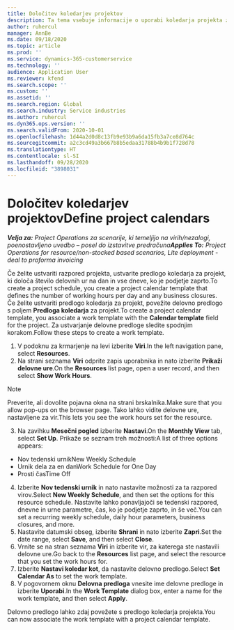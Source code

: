 ```yaml
---
title: Določitev koledarjev projektov
description: Ta tema vsebuje informacije o uporabi koledarja projekta za sledenje razporedu projekta.
author: ruhercul
manager: AnnBe
ms.date: 09/18/2020
ms.topic: article
ms.prod: ''
ms.service: dynamics-365-customerservice
ms.technology: ''
audience: Application User
ms.reviewer: kfend
ms.search.scope: ''
ms.custom: ''
ms.assetid: ''
ms.search.region: Global
ms.search.industry: Service industries
ms.author: ruhercul
ms.dyn365.ops.version: ''
ms.search.validFrom: 2020-10-01
ms.openlocfilehash: 1d44a2d0d8c13fb9e93b9a6da15fb3a7ce8d764c
ms.sourcegitcommit: a2c3cd49a3b667b8b5edaa31788b4b9b1f728d78
ms.translationtype: HT
ms.contentlocale: sl-SI
ms.lasthandoff: 09/28/2020
ms.locfileid: "3898031"
---
```

# <a name="define-project-calendars"></a><span data-ttu-id="94d94-103">Določitev koledarjev projektov</span><span class="sxs-lookup"><span data-stu-id="94d94-103">Define project calendars</span></span>

<span data-ttu-id="94d94-104">_**Velja za:** Project Operations za scenarije, ki temeljijo na virih/nezalogi, poenostavljeno uvedbo – posel do izstavitve predračuna_</span><span class="sxs-lookup"><span data-stu-id="94d94-104">_**Applies To:** Project Operations for resource/non-stocked based scenarios, Lite deployment - deal to proforma invoicing_</span></span>

<span data-ttu-id="94d94-105">Če želite ustvariti razpored projekta, ustvarite predlogo koledarja za projekt, ki določa število delovnih ur na dan in vse dneve, ko je podjetje zaprto.</span><span class="sxs-lookup"><span data-stu-id="94d94-105">To create a project schedule, you create a project calendar template that defines the number of working hours per day and any business closures.</span></span> <span data-ttu-id="94d94-106">Če želite ustvariti predlogo koledarja za projekt, povežite delovno predlogo s poljem **Predloga koledarja** za projekt.</span><span class="sxs-lookup"><span data-stu-id="94d94-106">To create a project calendar template, you associate a work template with the **Calendar template** field for the project.</span></span> <span data-ttu-id="94d94-107">Za ustvarjanje delovne predloge sledite spodnjim korakom.</span><span class="sxs-lookup"><span data-stu-id="94d94-107">Follow these steps to create a work template.</span></span>

1. <span data-ttu-id="94d94-108">V podoknu za krmarjenje na levi izberite **Viri**.</span><span class="sxs-lookup"><span data-stu-id="94d94-108">In the left navigation pane, select **Resources**.</span></span> 
2. <span data-ttu-id="94d94-109">Na strani seznama **Viri** odprite zapis uporabnika in nato izberite **Prikaži delovne ure**.</span><span class="sxs-lookup"><span data-stu-id="94d94-109">On the **Resources** list page, open a user record, and then select **Show Work Hours**.</span></span>

  > [!NOTE]
  > <span data-ttu-id="94d94-110">Preverite, ali dovolite pojavna okna na strani brskalnika.</span><span class="sxs-lookup"><span data-stu-id="94d94-110">Make sure that you allow pop-ups on the browser page.</span></span> <span data-ttu-id="94d94-111">Tako lahko vidite delovne ure, nastavljene za vir.</span><span class="sxs-lookup"><span data-stu-id="94d94-111">This lets you see the work hours set for the resource.</span></span>
  
3. <span data-ttu-id="94d94-112">Na zavihku **Mesečni pogled** izberite **Nastavi**.</span><span class="sxs-lookup"><span data-stu-id="94d94-112">On the **Monthly View** tab, select **Set Up**.</span></span> <span data-ttu-id="94d94-113">Prikaže se seznam treh možnosti:</span><span class="sxs-lookup"><span data-stu-id="94d94-113">A list of three options appears:</span></span> 

  - <span data-ttu-id="94d94-114">Nov tedenski urnik</span><span class="sxs-lookup"><span data-stu-id="94d94-114">New Weekly Schedule</span></span>
  - <span data-ttu-id="94d94-115">Urnik dela za en dan</span><span class="sxs-lookup"><span data-stu-id="94d94-115">Work Schedule for One Day</span></span>
  - <span data-ttu-id="94d94-116">Prosti čas</span><span class="sxs-lookup"><span data-stu-id="94d94-116">Time Off</span></span>

4. <span data-ttu-id="94d94-117">Izberite **Nov tedenski urnik** in nato nastavite možnosti za ta razpored virov.</span><span class="sxs-lookup"><span data-stu-id="94d94-117">Select **New Weekly Schedule**, and then set the options for this resource schedule.</span></span> <span data-ttu-id="94d94-118">Nastavite lahko ponavljajoči se tedenski razpored, dnevne in urne parametre, čas, ko je podjetje zaprto, in še več.</span><span class="sxs-lookup"><span data-stu-id="94d94-118">You can set a recurring weekly schedule, daily hour parameters, business closures, and more.</span></span>
5. <span data-ttu-id="94d94-119">Nastavite datumski obseg, izberite **Shrani** in nato izberite **Zapri**.</span><span class="sxs-lookup"><span data-stu-id="94d94-119">Set the date range, select **Save**, and then select **Close**.</span></span> 
6. <span data-ttu-id="94d94-120">Vrnite se na stran seznama **Viri** in izberite vir, za katerega ste nastavili delovne ure.</span><span class="sxs-lookup"><span data-stu-id="94d94-120">Go back to the **Resources** list page, and select the resource that you set the work hours for.</span></span> 
7. <span data-ttu-id="94d94-121">Izberite **Nastavi koledar kot**, da nastavite delovno predlogo.</span><span class="sxs-lookup"><span data-stu-id="94d94-121">Select **Set Calendar As** to set the work template.</span></span> 
8. <span data-ttu-id="94d94-122">V pogovornem oknu **Delovna predloga** vnesite ime delovne predloge in izberite **Uporabi**.</span><span class="sxs-lookup"><span data-stu-id="94d94-122">In the **Work Template** dialog box, enter a name for the work template, and then select **Apply**.</span></span> 

<span data-ttu-id="94d94-123">Delovno predlogo lahko zdaj povežete s predlogo koledarja projekta.</span><span class="sxs-lookup"><span data-stu-id="94d94-123">You can now associate the work template with a project calendar template.</span></span>
